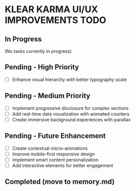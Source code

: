 # KLEAR KARMA UI/UX IMPROVEMENTS TODO

## In Progress
(No tasks currently in progress)

## Pending - High Priority
- [ ] Enhance visual hierarchy with better typography scale

## Pending - Medium Priority
- [ ] Implement progressive disclosure for complex sections
- [ ] Add real-time data visualization with animated counters
- [ ] Create immersive background experiences with parallax

## Pending - Future Enhancement
- [ ] Create contextual micro-animations
- [ ] Improve mobile-first responsive design
- [ ] Implement smart content personalization
- [ ] Add interactive elements for better engagement

## Completed (move to memory.md)